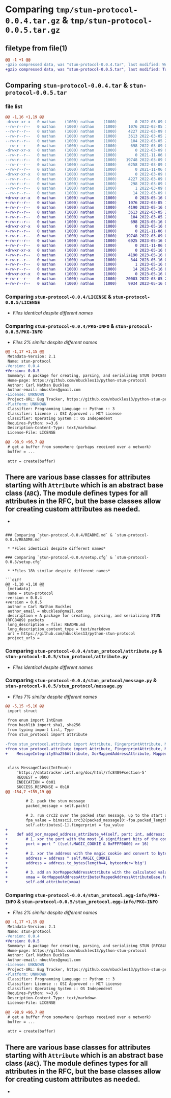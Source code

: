 # Comparing `tmp/stun-protocol-0.0.4.tar.gz` & `tmp/stun-protocol-0.0.5.tar.gz`

## filetype from file(1)

```diff
@@ -1 +1 @@
-gzip compressed data, was "stun-protocol-0.0.4.tar", last modified: Wed Mar  9 01:12:29 2022, max compression
+gzip compressed data, was "stun-protocol-0.0.5.tar", last modified: Tue May 16 04:25:15 2023, max compression
```

## Comparing `stun-protocol-0.0.4.tar` & `stun-protocol-0.0.5.tar`

### file list

```diff
@@ -1,16 +1,19 @@
-drwxr-xr-x   0 nathan    (1000) nathan    (1000)        0 2022-03-09 01:12:29.426061 stun-protocol-0.0.4/
--rw-r--r--   0 nathan    (1000) nathan    (1000)     1076 2022-03-05 19:37:55.000000 stun-protocol-0.0.4/LICENSE
--rw-r--r--   0 nathan    (1000) nathan    (1000)     4227 2022-03-09 01:12:29.426061 stun-protocol-0.0.4/PKG-INFO
--rw-r--r--   0 nathan    (1000) nathan    (1000)     3613 2022-03-05 20:07:13.000000 stun-protocol-0.0.4/README.md
--rw-r--r--   0 nathan    (1000) nathan    (1000)      104 2022-03-05 20:03:02.000000 stun-protocol-0.0.4/pyproject.toml
--rw-r--r--   0 nathan    (1000) nathan    (1000)      698 2022-03-09 01:12:29.426061 stun-protocol-0.0.4/setup.cfg
-drwxr-xr-x   0 nathan    (1000) nathan    (1000)        0 2022-03-09 01:12:29.416061 stun-protocol-0.0.4/stun_protocol/
--rw-r--r--   0 nathan    (1000) nathan    (1000)        0 2021-11-06 01:40:13.000000 stun-protocol-0.0.4/stun_protocol/__init__.py
--rw-r--r--   0 nathan    (1000) nathan    (1000)    19748 2022-03-09 01:11:34.000000 stun-protocol-0.0.4/stun_protocol/attribute.py
--rw-r--r--   0 nathan    (1000) nathan    (1000)     6258 2022-03-09 01:11:34.000000 stun-protocol-0.0.4/stun_protocol/message.py
--rw-r--r--   0 nathan    (1000) nathan    (1000)        0 2021-11-06 01:26:39.000000 stun-protocol-0.0.4/stun_protocol/stun.py
-drwxr-xr-x   0 nathan    (1000) nathan    (1000)        0 2022-03-09 01:12:29.416061 stun-protocol-0.0.4/stun_protocol.egg-info/
--rw-r--r--   0 nathan    (1000) nathan    (1000)     4227 2022-03-09 01:12:29.000000 stun-protocol-0.0.4/stun_protocol.egg-info/PKG-INFO
--rw-r--r--   0 nathan    (1000) nathan    (1000)      298 2022-03-09 01:12:29.000000 stun-protocol-0.0.4/stun_protocol.egg-info/SOURCES.txt
--rw-r--r--   0 nathan    (1000) nathan    (1000)        1 2022-03-09 01:12:29.000000 stun-protocol-0.0.4/stun_protocol.egg-info/dependency_links.txt
--rw-r--r--   0 nathan    (1000) nathan    (1000)       14 2022-03-09 01:12:29.000000 stun-protocol-0.0.4/stun_protocol.egg-info/top_level.txt
+drwxr-xr-x   0 nathan    (1000) nathan    (1000)        0 2023-05-16 04:25:15.053073 stun-protocol-0.0.5/
+-rw-r--r--   0 nathan    (1000) nathan    (1000)     1076 2022-03-05 19:37:55.000000 stun-protocol-0.0.5/LICENSE
+-rw-r--r--   0 nathan    (1000) nathan    (1000)     4190 2023-05-16 04:25:15.053073 stun-protocol-0.0.5/PKG-INFO
+-rw-r--r--   0 nathan    (1000) nathan    (1000)     3613 2022-03-05 20:07:13.000000 stun-protocol-0.0.5/README.md
+-rw-r--r--   0 nathan    (1000) nathan    (1000)      104 2022-03-05 20:03:02.000000 stun-protocol-0.0.5/pyproject.toml
+-rw-r--r--   0 nathan    (1000) nathan    (1000)      698 2023-05-16 04:25:15.053073 stun-protocol-0.0.5/setup.cfg
+drwxr-xr-x   0 nathan    (1000) nathan    (1000)        0 2023-05-16 04:25:15.053073 stun-protocol-0.0.5/stun_protocol/
+-rw-r--r--   0 nathan    (1000) nathan    (1000)        0 2021-11-06 01:40:13.000000 stun-protocol-0.0.5/stun_protocol/__init__.py
+-rw-r--r--   0 nathan    (1000) nathan    (1000)    19748 2022-03-09 01:11:34.000000 stun-protocol-0.0.5/stun_protocol/attribute.py
+-rw-r--r--   0 nathan    (1000) nathan    (1000)     6925 2023-05-16 04:14:49.000000 stun-protocol-0.0.5/stun_protocol/message.py
+-rw-r--r--   0 nathan    (1000) nathan    (1000)        0 2021-11-06 01:26:39.000000 stun-protocol-0.0.5/stun_protocol/stun.py
+drwxr-xr-x   0 nathan    (1000) nathan    (1000)        0 2023-05-16 04:25:15.053073 stun-protocol-0.0.5/stun_protocol.egg-info/
+-rw-r--r--   0 nathan    (1000) nathan    (1000)     4190 2023-05-16 04:25:15.000000 stun-protocol-0.0.5/stun_protocol.egg-info/PKG-INFO
+-rw-r--r--   0 nathan    (1000) nathan    (1000)      344 2023-05-16 04:25:15.000000 stun-protocol-0.0.5/stun_protocol.egg-info/SOURCES.txt
+-rw-r--r--   0 nathan    (1000) nathan    (1000)        1 2023-05-16 04:25:15.000000 stun-protocol-0.0.5/stun_protocol.egg-info/dependency_links.txt
+-rw-r--r--   0 nathan    (1000) nathan    (1000)       14 2023-05-16 04:25:15.000000 stun-protocol-0.0.5/stun_protocol.egg-info/top_level.txt
+drwxr-xr-x   0 nathan    (1000) nathan    (1000)        0 2023-05-16 04:25:15.053073 stun-protocol-0.0.5/tests/
+-rw-r--r--   0 nathan    (1000) nathan    (1000)    20003 2022-03-05 21:08:42.000000 stun-protocol-0.0.5/tests/test_attribute.py
+-rw-r--r--   0 nathan    (1000) nathan    (1000)     9934 2023-05-16 04:15:54.000000 stun-protocol-0.0.5/tests/test_message.py
```

### Comparing `stun-protocol-0.0.4/LICENSE` & `stun-protocol-0.0.5/LICENSE`

 * *Files identical despite different names*

### Comparing `stun-protocol-0.0.4/PKG-INFO` & `stun-protocol-0.0.5/PKG-INFO`

 * *Files 2% similar despite different names*

```diff
@@ -1,17 +1,15 @@
 Metadata-Version: 2.1
 Name: stun-protocol
-Version: 0.0.4
+Version: 0.0.5
 Summary: A package for creating, parsing, and serializing STUN (RFC8489) packets
 Home-page: https://github.com/nbuckles13/python-stun-protocol
 Author: Carl Nathan Buckles
 Author-email: nbuckles@gmail.com
-License: UNKNOWN
 Project-URL: Bug Tracker, https://github.com/nbuckles13/python-stun-protocol/issues
-Platform: UNKNOWN
 Classifier: Programming Language :: Python :: 3
 Classifier: License :: OSI Approved :: MIT License
 Classifier: Operating System :: OS Independent
 Requires-Python: >=3.6
 Description-Content-Type: text/markdown
 License-File: LICENSE
 
@@ -98,9 +96,7 @@
 # get a buffer from somewhere (perhaps received over a network)
 buffer = ...
 
 attr = create(buffer)
 ```
 
 There are various base classes for attributes starting with `Attribute` which is an abstract base class (`ABC`).  The module defines types for all attributes in the RFC, but the base classes allow for creating custom attributes as needed.
-
-
```

### Comparing `stun-protocol-0.0.4/README.md` & `stun-protocol-0.0.5/README.md`

 * *Files identical despite different names*

### Comparing `stun-protocol-0.0.4/setup.cfg` & `stun-protocol-0.0.5/setup.cfg`

 * *Files 18% similar despite different names*

```diff
@@ -1,10 +1,10 @@
 [metadata]
 name = stun-protocol
-version = 0.0.4
+version = 0.0.5
 author = Carl Nathan Buckles
 author_email = nbuckles@gmail.com
 description = A package for creating, parsing, and serializing STUN (RFC8489) packets
 long_description = file: README.md
 long_description_content_type = text/markdown
 url = https://github.com/nbuckles13/python-stun-protocol
 project_urls =
```

### Comparing `stun-protocol-0.0.4/stun_protocol/attribute.py` & `stun-protocol-0.0.5/stun_protocol/attribute.py`

 * *Files identical despite different names*

### Comparing `stun-protocol-0.0.4/stun_protocol/message.py` & `stun-protocol-0.0.5/stun_protocol/message.py`

 * *Files 7% similar despite different names*

```diff
@@ -5,15 +5,16 @@
 import struct
 
 from enum import IntEnum
 from hashlib import sha1, sha256
 from typing import List, Type
 from stun_protocol import attribute
 
-from stun_protocol.attribute import Attribute, FingerprintAttribute, MessageIntegrityAttribute, MessageIntegritySha256Attribute
+from stun_protocol.attribute import Attribute, FingerprintAttribute, MessageIntegrityAttribute, \
+    MessageIntegritySha256Attribute, XorMappedAddressAttribute, MappedAddressAttributeBase
 
 
 class MessageClass(IntEnum):
     'https://datatracker.ietf.org/doc/html/rfc8489#section-5'
     REQUEST = 0b00
     INDICATION = 0b01
     SUCCESS_RESPONSE = 0b10
@@ -154,7 +155,19 @@
 
         # 2. pack the stun message
         packed_message = self.pack()
 
         # 3. run crc32 over the packed stun message, up to the start of the fingerprint attribute itself
         fpa_value = binascii.crc32(packed_message[0:-fpa.packed_length()], 0) ^ 0x5354554e
         self.attributes[-1].fingerprint = fpa_value
+
+    def add_xor_mapped_address_attribute_v4(self, port: int, address: int) -> None:
+        # 1. xor the port with the most 16 significant bits of the cookie
+        port = port ^ ((self.MAGIC_COOKIE & 0xFFFF0000) >> 16)
+
+        # 2. xor the address with the magic cookie and convert to bytes
+        address = address ^ self.MAGIC_COOKIE
+        address = address.to_bytes(length=4, byteorder='big')
+
+        # 3. add an XorMappedAddressAttribute with the calculated values
+        xmaa = XorMappedAddressAttribute(MappedAddressAttributeBase.family_ipv4, port, address)
+        self.add_attribute(xmaa)
```

### Comparing `stun-protocol-0.0.4/stun_protocol.egg-info/PKG-INFO` & `stun-protocol-0.0.5/stun_protocol.egg-info/PKG-INFO`

 * *Files 2% similar despite different names*

```diff
@@ -1,17 +1,15 @@
 Metadata-Version: 2.1
 Name: stun-protocol
-Version: 0.0.4
+Version: 0.0.5
 Summary: A package for creating, parsing, and serializing STUN (RFC8489) packets
 Home-page: https://github.com/nbuckles13/python-stun-protocol
 Author: Carl Nathan Buckles
 Author-email: nbuckles@gmail.com
-License: UNKNOWN
 Project-URL: Bug Tracker, https://github.com/nbuckles13/python-stun-protocol/issues
-Platform: UNKNOWN
 Classifier: Programming Language :: Python :: 3
 Classifier: License :: OSI Approved :: MIT License
 Classifier: Operating System :: OS Independent
 Requires-Python: >=3.6
 Description-Content-Type: text/markdown
 License-File: LICENSE
 
@@ -98,9 +96,7 @@
 # get a buffer from somewhere (perhaps received over a network)
 buffer = ...
 
 attr = create(buffer)
 ```
 
 There are various base classes for attributes starting with `Attribute` which is an abstract base class (`ABC`).  The module defines types for all attributes in the RFC, but the base classes allow for creating custom attributes as needed.
-
-
```

